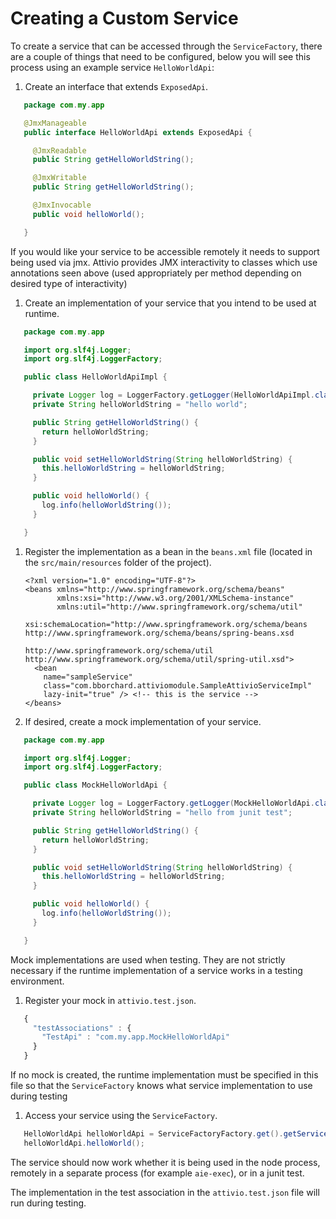 # Creating a Custom Service

To create a service that can be accessed through the `ServiceFactory`, there are a couple of things that need to be configured, below you will see this process using an example service `HelloWorldApi`:

1. Create an interface that extends `ExposedApi`.  

```java
   package com.my.app

   @JmxManageable
   public interface HelloWorldApi extends ExposedApi {

     @JmxReadable
     public String getHelloWorldString();

     @JmxWritable
     public String getHelloWorldString();

     @JmxInvocable
     public void helloWorld();

   }
```

If you would like your service to be accessible remotely it needs to support being used via jmx. Attivio provides JMX interactivity to classes which use annotations seen above \(used appropriately per method depending on desired type of interactivity\)

1. Create an implementation of your service that you intend to be used at runtime.  

```java
   package com.my.app

   import org.slf4j.Logger;
   import org.slf4j.LoggerFactory;

   public class HelloWorldApiImpl {

     private Logger log = LoggerFactory.getLogger(HelloWorldApiImpl.class);
     private String helloWorldString = "hello world";

     public String getHelloWorldString() {
       return helloWorldString;
     }

     public void setHelloWorldString(String helloWorldString) {
       this.helloWorldString = helloWorldString;
     }

     public void helloWorld() {
       log.info(helloWorldString());
     }

   }
```

1. Register the implementation as a bean in the `beans.xml` file \(located in the `src/main/resources` folder of the project\).

   ```markup
   <?xml version="1.0" encoding="UTF-8"?>
   <beans xmlns="http://www.springframework.org/schema/beans" 
          xmlns:xsi="http://www.w3.org/2001/XMLSchema-instance"
          xmlns:util="http://www.springframework.org/schema/util"
          xsi:schemaLocation="http://www.springframework.org/schema/beans http://www.springframework.org/schema/beans/spring-beans.xsd
                              http://www.springframework.org/schema/util http://www.springframework.org/schema/util/spring-util.xsd">
     <bean 
       name="sampleService" 
       class="com.bborchard.attiviomodule.SampleAttivioServiceImpl" 
       lazy-init="true" /> <!-- this is the service -->
   </beans>
   ```

2. If desired, create a mock implementation of your service.

```java
   package com.my.app

   import org.slf4j.Logger;
   import org.slf4j.LoggerFactory;

   public class MockHelloWorldApi {

     private Logger log = LoggerFactory.getLogger(MockHelloWorldApi.class);
     private String helloWorldString = "hello from junit test";

     public String getHelloWorldString() {
       return helloWorldString;
     }

     public void setHelloWorldString(String helloWorldString) {
       this.helloWorldString = helloWorldString;
     }

     public void helloWorld() {
       log.info(helloWorldString());
     }

   }
```

Mock implementations are used when testing. They are not strictly necessary if the runtime implementation of a service works in a testing environment.

1. Register your mock in `attivio.test.json`.  

```javascript
   {
     "testAssociations" : {
       "TestApi" : "com.my.app.MockHelloWorldApi"
     }
   }
```

If no mock is created, the runtime implementation must be specified in this file so that the `ServiceFactory` knows what service implementation to use during testing

1. Access your service using the `ServiceFactory`.  

```java
   HelloWorldApi helloWorldApi = ServiceFactoryFactory.get().getService(HelloWorldApi.class);
   helloWorldApi.helloWorld();
```

The service should now work whether it is being used in the node process, remotely in a separate process \(for example `aie-exec`\), or in a junit test.

The implementation in the test association in the `attivio.test.json` file will run during testing.


